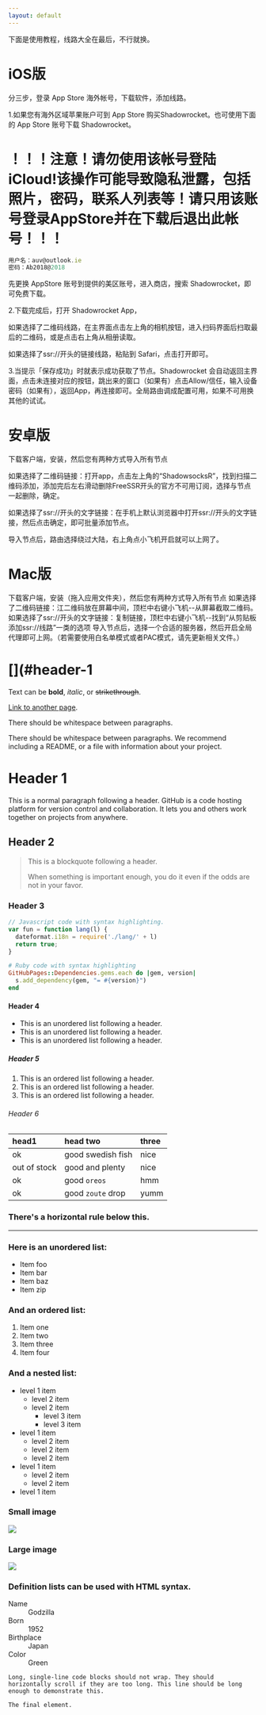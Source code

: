 ```yaml
---
layout: default
---
```


下面是使用教程，线路大全在最后，不行就换。

# [](#header-1)iOS版
分三步，登录 App Store 海外帐号，下载软件，添加线路。

1.如果您有海外区域苹果账户可到 App Store 购买Shadowrocket。也可使用下面的 App Store 账号下载 Shadowrocket。

# [](#header-2)！！！注意！请勿使用该帐号登陆iCloud!该操作可能导致隐私泄露，包括照片，密码，联系人列表等！请只用该账号登录AppStore并在下载后退出此帐号！！！

```js
用户名：auv@outlook.ie
密码：Ab2018@2018
```

先更换 AppStore 账号到提供的美区账号，进入商店，搜索 Shadowrocket，即可免费下载。

2.下载完成后，打开 Shadowrocket App，

如果选择了二维码线路，在主界面点击左上角的相机按钮，进入扫码界面后扫取最后的二维码，或是点击右上角从相册读取。

如果选择了ssr://开头的链接线路，粘贴到 Safari，点击打开即可。

3.当提示「保存成功」时就表示成功获取了节点。Shadowrocket 会自动返回主界面，点击未连接对应的按钮，跳出来的窗口（如果有）点击Allow/信任，输入设备密码（如果有），返回App，再连接即可。全局路由调成配置可用，如果不可用换其他的试试。
# [](#header-1)安卓版
下载客户端，安装，然后您有两种方式导入所有节点

如果选择了二维码链接：打开app，点击左上角的“ShadowsocksR”，找到扫描二维码添加，添加完后左右滑动删除FreeSSR开头的官方不可用订阅，选择与节点一起删除，确定。

如果选择了ssr://开头的文字链接：在手机上默认浏览器中打开ssr://开头的文字链接，然后点击确定，即可批量添加节点。

导入节点后，路由选择绕过大陆，右上角点小飞机开启就可以上网了。
# [](#header-1)Mac版
下载客户端，安装（拖入应用文件夹），然后您有两种方式导入所有节点
如果选择了二维码链接：江二维码放在屏幕中间，顶栏中右键小飞机--从屏幕截取二维码。
如果选择了ssr://开头的文字链接：复制链接，顶栏中右键小飞机--找到“从剪贴板添加ssr://线路”一类的选项
导入节点后，选择一个合适的服务器，然后开启全局代理即可上网。（若需要使用白名单模式或者PAC模式，请先更新相关文件。）

# [](#header-1
Text can be **bold**, _italic_, or ~~strikethrough~~.

[Link to another page](another-page).

There should be whitespace between paragraphs.

There should be whitespace between paragraphs. We recommend including a README, or a file with information about your project.

# [](#header-1)Header 1

This is a normal paragraph following a header. GitHub is a code hosting platform for version control and collaboration. It lets you and others work together on projects from anywhere.

## [](#header-2)Header 2

> This is a blockquote following a header.
>
> When something is important enough, you do it even if the odds are not in your favor.

### [](#header-3)Header 3

```js
// Javascript code with syntax highlighting.
var fun = function lang(l) {
  dateformat.i18n = require('./lang/' + l)
  return true;
}
```

```ruby
# Ruby code with syntax highlighting
GitHubPages::Dependencies.gems.each do |gem, version|
  s.add_dependency(gem, "= #{version}")
end
```

#### [](#header-4)Header 4

*   This is an unordered list following a header.
*   This is an unordered list following a header.
*   This is an unordered list following a header.

##### [](#header-5)Header 5

1.  This is an ordered list following a header.
2.  This is an ordered list following a header.
3.  This is an ordered list following a header.

###### [](#header-6)Header 6

| head1        | head two          | three |
|:-------------|:------------------|:------|
| ok           | good swedish fish | nice  |
| out of stock | good and plenty   | nice  |
| ok           | good `oreos`      | hmm   |
| ok           | good `zoute` drop | yumm  |

### There's a horizontal rule below this.

* * *

### Here is an unordered list:

*   Item foo
*   Item bar
*   Item baz
*   Item zip

### And an ordered list:

1.  Item one
1.  Item two
1.  Item three
1.  Item four

### And a nested list:

- level 1 item
  - level 2 item
  - level 2 item
    - level 3 item
    - level 3 item
- level 1 item
  - level 2 item
  - level 2 item
  - level 2 item
- level 1 item
  - level 2 item
  - level 2 item
- level 1 item

### Small image

![](https://assets-cdn.github.com/images/icons/emoji/octocat.png)

### Large image

![](https://guides.github.com/activities/hello-world/branching.png)


### Definition lists can be used with HTML syntax.

<dl>
<dt>Name</dt>
<dd>Godzilla</dd>
<dt>Born</dt>
<dd>1952</dd>
<dt>Birthplace</dt>
<dd>Japan</dd>
<dt>Color</dt>
<dd>Green</dd>
</dl>

```
Long, single-line code blocks should not wrap. They should horizontally scroll if they are too long. This line should be long enough to demonstrate this.
```

```
The final element.
```
